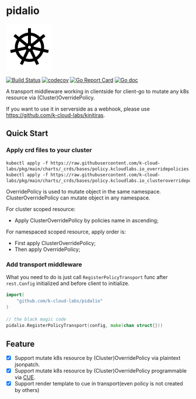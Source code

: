 # pidalio
![pidalio-logo](docs/images/pidolio.png)

[![Build Status](https://github.com/k-cloud-labs/pidalio/actions/workflows/ci.yml/badge.svg)](https://github.com/k-cloud-labs/pidalio/actions?query=workflow%3Abuild)
[![codecov](https://codecov.io/gh/k-cloud-labs/pidalio/branch/main/graph/badge.svg?token=74uYpOiawR)](https://codecov.io/gh/k-cloud-labs/pidalio)
[![Go Report Card](https://goreportcard.com/badge/github.com/k-cloud-labs/pidalio)](https://goreportcard.com/report/github.com/k-cloud-labs/pidalio)
[![Go doc](https://img.shields.io/badge/go.dev-reference-brightgreen?logo=go&logoColor=white&style=flat)](https://pkg.go.dev/github.com/k-cloud-labs/pidalio)

A transport middleware working in clientside for client-go to mutate any k8s resource via (Cluster)OverridePolicy.  

If you want to use it in serverside as a webhook, please use https://github.com/k-cloud-labs/kinitiras.


## Quick Start

### Apply crd files to your cluster
```shell
kubectl apply -f https://raw.githubusercontent.com/k-cloud-labs/pkg/main/charts/_crds/bases/policy.kcloudlabs.io_overridepolicies.yaml
kubectl apply -f https://raw.githubusercontent.com/k-cloud-labs/pkg/main/charts/_crds/bases/policy.kcloudlabs.io_clusteroverridepolicies.yaml
```

OverridePolicy is used to mutate object in the same namespace.  
ClusterOverridePolicy can mutate object in any namespace.

For cluster scoped resource: 
- Apply ClusterOverridePolicy by policies name in ascending;  

For namespaced scoped resource, apply order is:
- First apply ClusterOverridePolicy;
- Then apply OverridePolicy;

### Add transport middleware
What you need to do is just call `RegisterPolicyTransport` func after `rest.Config` initialized and before client to initialize.

```go
import(
	"github.com/k-cloud-labs/pidalio"
)

// the black magic code
pidalio.RegisterPolicyTransport(config, make(chan struct{}))

```

## Feature
- [x] Support mutate k8s resource by (Cluster)OverridePolicy via plaintext jsonpatch.
- [x] Support mutate k8s resource by (Cluster)OverridePolicy programmable via [CUE](https://cuelang.org/).
- [x] Support render template to cue in transport(even policy is not created by others) 